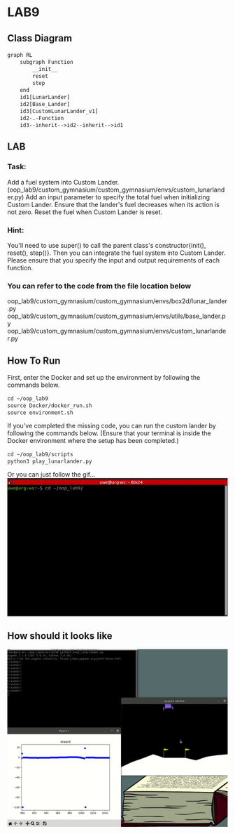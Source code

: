 # LAB9

## Class Diagram

```mermaid
graph RL
    subgraph Function
        __init__
        reset
        step
    end
    id1[LunarLander]
    id2[Base_Lander]
    id3[CustomLunarLander_v1]
    id2-.-Function
    id3--inherit-->id2--inherit-->id1
```

## LAB
### Task:
Add a fuel system into Custom Lander. (oop_lab9/custom_gymnasium/custom_gymnasium/envs/custom_lunarlander.py)
Add an input parameter to specify the total fuel when initializing Custom Lander.
Ensure that the lander's fuel decreases when its action is not zero.
Reset the fuel when Custom Lander is reset.

### Hint:
You'll need to use super() to call the parent class's constructor{init(), reset(), step()}.
Then you can integrate the fuel system into Custom Lander.
Please ensure that you specify the input and output requirements of each function.

### You can refer to the code from the file location below
oop_lab9/custom_gymnasium/custom_gymnasium/envs/box2d/lunar_lander.py
oop_lab9/custom_gymnasium/custom_gymnasium/envs/utils/base_lander.py
oop_lab9/custom_gymnasium/custom_gymnasium/envs/custom_lunarlander.py

## How To Run
First, enter the Docker and set up the environment by following the commands below.
```
cd ~/oop_lab9
source Docker/docker_run.sh
source environment.sh
```
If you've completed the missing code, you can run the custom lander by following the commands below. (Ensure that your terminal is inside the Docker environment where the setup has been completed.)
```
cd ~/oop_lab9/scripts
python3 play_lunarlander.py
```
Or you can just follow the gif...
<img src="./images/howtolaunch.gif"/>

## How should it looks like
<img src="./images/customlander.gif"/>